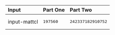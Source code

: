 | Input | Part One | Part Two |
|:---|:---|:---|
|input-mattcl|<pre>197560</pre>|<pre>242337182910752</pre>|